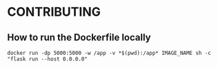 # CONTRIBUTING 

## How to run the Dockerfile locally  

``` 
docker run -dp 5000:5000 -w /app -v *$(pwd):/app* IMAGE_NAME sh -c "flask run --host 0.0.0.0" 
``` 
